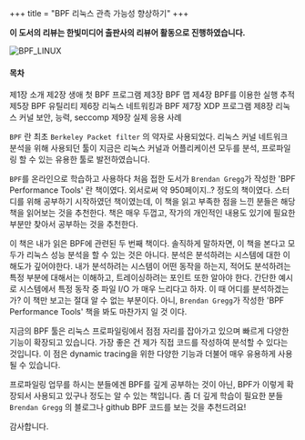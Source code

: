 +++
title = "BPF 리눅스 관측 가능성 향상하기"
+++

**이 도서의 리뷰는 한빛미디어 출판사의 리뷰어 활동으로 진행하였습니다.**

![BPF_LINUX](https://www.hanbit.co.kr/data/books/B4068078736_l.jpg)

#### 목차

제1장 소개
제2장 생애 첫 BPF 프로그램
제3장 BPF 맵
제4장 BPF를 이용한 실행 추적
제5장 BPF 유틸리티
제6장 리눅스 네트워킹과 BPF
제7장 XDP 프로그램
제8장 리눅스 커널 보안, 능력, seccomp
제9장 실제 응용 사례


`BPF` 란 최초 `Berkeley Packet filter` 의 약자로 사용되었다. 리눅스 커널 네트워크 분석을 위해 사용되던 툴이 지금은 리눅스 커널과 어플리케이션 모두를 분석, 프로파일링 할 수 있는 유용한 툴로 발전하였습니다. 

`BPF`를 온라인으로 학습하고 사용하다 처음 접한 도서가 `Brendan Gregg`가 작성한 'BPF Performance Tools' 란 책이였다. 외서로써 약 950페이지..? 정도의 책이였다.
스터디를 위해 공부하기 시작하였던 책이였는데, 이 책을 읽고 부족한 점을 느낀 분들은 해당 책을 읽어보는 것을 추천한다. 책은 매우 두껍고, 작가의 개인적인 내용도 있기에 필요한 부분만 찾아서 공부하는 것을 추천한다.

이 책은 내가 읽은 BPF에 관련된 두 번째 책이다. 솔직하게 말하자면, 이 책을 본다고 모두가 리눅스 성능 분석을 할 수 있는 것은 아니다. 분석은 분석하려는 시스템에 대한 이해도가 깊어야한다.
내가 분석하려는 시스템이 어떤 동작을 하는지, 적어도 분석하려는 특정 부분에 대해서는 이해하고, 트레이싱하려는 포인트 또한 알아야 한다. 
간단한 예시로 시스템에서 특정 동작 중 파일 I/O 가 매우 느리다고 하자. 이 때 어디를 분석하겠는가? 이 책만 보고는 절대 알 수 없는 부분이다. 아니, `Brendan Gregg`가 작성한 'BPF Performance Tools' 책을 봐도 마찬가지 일 것 이다. 

지금의 BPF 툴은 리눅스 프로파일링에서 점점 자리를 잡아가고 있으며 빠르게 다양한 기능이 확장되고 있습니다. 가장 좋은 건 제가 직접 코드를 작성하여 분석할 수 있다는 것입니다. 이 점은 dynamic tracing을 위한 다양한 기능과 더불어 매우 유용하게 사용될 수 있습니다.

프로파일링 업무를 하시는 분들에겐 BPF를 깊게 공부하는 것이 아닌, BPF가 이렇게 확장되서 사용되고 있구나 정도는 알 수 있는 책입니다. 좀 더 깊게 학습이 필요한 분들 `Brendan Gregg` 의 블로그나 github BPF 코드를 보는 것을 추천드려요!

감사합니다.



